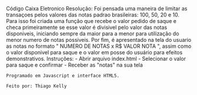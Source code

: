 Código Caixa Eletronico
    Resolução:
        Foi pensada uma maneira de limitar as transaçoes pelos valores das notas padrao brasileiras: 100, 50, 20 e 10.
        Para isso foi criada uma função que recebe o valor pedido de saque e checa primeiramente se esse valor é divisivel pelo valor das notas disponiveis, iniciando sempre da maior para a menor para utilização do menor numero de notas possiveis.
        Por fim, é apresentado na tela do usuario as notas no formato " NUMERO DE NOTAS x R$ VALOR NOTA ", assim como o valor disponivel para saque e o valor em posse do usuário para efeitos demonstrativos.
    Instruções:
    - Abrir arquivo index.html
    - Selecionar o valor para saque e confirmar
    - Receber as "notas" na sua tela

    Programado em Javascript e interface HTML5.

    Feito por: Thiago Kelly    